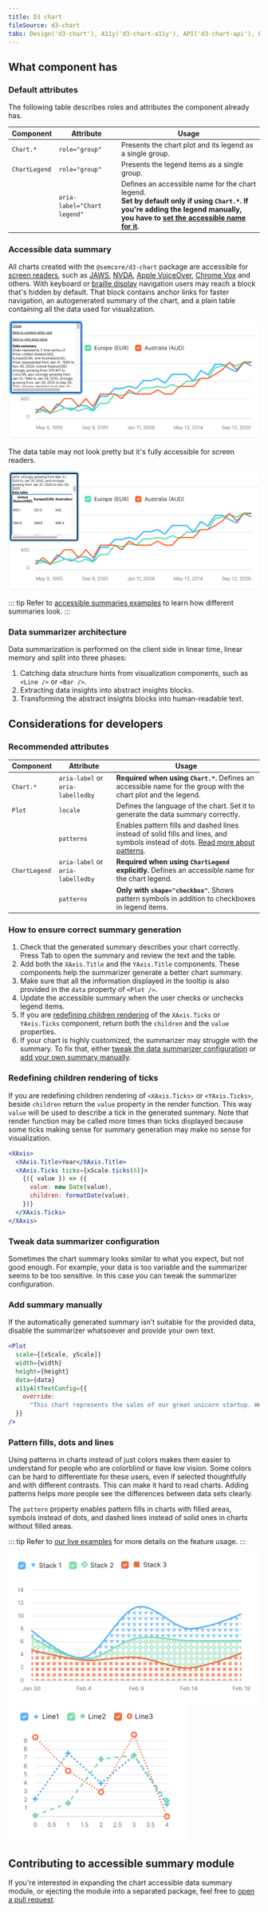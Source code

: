 ```yaml
---
title: D3 chart
fileSource: d3-chart
tabs: Design('d3-chart'), A11y('d3-chart-a11y'), API('d3-chart-api'), Example('d3-chart-code'), Changelog('d3-chart-changelog')
---
```


## What component has

### Default attributes

The following table describes roles and attributes the component already has.

| Component            | Attribute                         | Usage                     |
| -------------------- | --------------------------------- | ------------------------- |
| `Chart.*`            | `role="group"`                    | Presents the chart plot and its legend as a single group.  |
| `ChartLegend`        | `role="group"`                    | Presents the legend items as a single group.  |
|                      | `aria-label="Chart legend"`       | Defines an accessible name for the chart legend. <br/>**Set by default only if using `Chart.*`. If you're adding the legend manually, you have to [set the accessible name for it](#recommended-attributes).** |
<!-- uncomment when the task about the a11y dialog is done -->
<!-- | `Plot`               | `aria-label="Chart"`              | Defines an accessible name for the chart plot. | -->

### Accessible data summary

All charts created with the `@semcore/d3-chart` package are accessible for [screen readers](https://en.wikipedia.org/wiki/Screen_reader), such as [JAWS](https://www.freedomscientific.com/Products/software/JAWS/), [NVDA](https://www.nvaccess.org/), [Apple VoiceOver](https://www.apple.com/accessibility/vision/), [Chrome Vox](https://support.google.com/chromebook/answer/7031755) and others. With keyboard or [braille display](https://en.wikipedia.org/wiki/Refreshable_braille_display) navigation users may reach a block that's hidden by default. That block contains anchor links for faster navigation, an autogenerated summary of the chart, and a plain table containing all the data used for visualization.

![Chart with displayed accessibility module, text summary visible.](static/charts-a11y-stocks-summary.png)

The data table may not look pretty but it's fully accessible for screen readers.

![Chart with displayed accessibility module, data table visible.](static/charts-a11y-stocks-data-table.png)

::: tip
Refer to [accessible summaries examples](./d3-chart-code.md#summary-examples) to learn how different summaries look.
:::

### Data summarizer architecture

Data summarization is performed on the client side in linear time, linear memory and split into three phases:

1. Catching data structure hints from visualization components, such as `<Line />` or `<Bar />`.
2. Extracting data insights into abstract insights blocks.
3. Transforming the abstract insights blocks into human-readable text.

## Considerations for developers

### Recommended attributes

| Component        | Attribute                         | Usage                     |
| ---------------- | --------------------------------- | ------------------------- |
| `Chart.*`        | `aria-label` or `aria-labelledby` | **Required when using `Chart.*`.** Defines an accessible name for the group with the chart plot and the legend.  |
| `Plot`           | `locale`                          | Defines the language of the chart. Set it to generate the data summary correctly.  | <!-- do we really need this recommendation? all strings in charts are localized -->
|                  | `patterns`                        | Enables pattern fills and dashed lines instead of solid fills and lines, and symbols instead of dots. [Read more about patterns](#pattern-fills-dots-and-lines). |
| `ChartLegend`    | `aria-label` or `aria-labelledby` | **Required when using `ChartLegend` explicitly.** Defines an accessible name for the chart legend. |
|                  | `patterns`                        | **Only with `shape="checkbox"`.** Shows pattern symbols in addition to checkboxes in legend items.  |

### How to ensure correct summary generation

1. Check that the generated summary describes your chart correctly. Press Tab <!-- correct this when we change the key --> to open the summary and review the text and the table.
1. Add both the `XAxis.Title` and the `YAxis.Title` components. These components help the summarizer generate a better chart summary.
1. Make sure that all the information displayed in the tooltip is also provided in the `data` property of `<Plot />`.
1. Update the accessible summary when the user checks or unchecks legend items.
1. If you are [redefining children rendering](#redefining-children-rendering-of-ticks) of the `XAxis.Ticks` or `YAxis.Ticks` component, return both the `children` and the `value` properties.
1. If your chart is highly customized, the summarizer may struggle with the summary. To fix that, either [tweak the data summarizer configuration](#tweak-data-summarizer-configuration) or [add your own summary manually](#add-summary-manually).

### Redefining children rendering of ticks

If you are redefining children rendering of `<XAxis.Ticks>` or `<YAxis.Ticks>`, beside `children` return the `value` property in the render function. This way `value` will be used to describe a tick in the generated summary. Note that render function may be called more times than ticks displayed because some ticks making sense for summary generation may make no sense for visualization.

```jsx
<XAxis>
  <XAxis.Title>Year</XAxis.Title>
  <XAxis.Ticks ticks={xScale.ticks(6)}>
    {({ value }) => ({
      value: new Date(value),
      children: formatDate(value),
    })}
  </XAxis.Ticks>
</XAxis>
```

### Tweak data summarizer configuration

Sometimes the chart summary looks similar to what you expect, but not good enough. For example, your data is too variable and the summarizer seems to be too sensitive. In this case you can tweak the summarizer configuration.

<TypesView type="PlotSummarizerConfig" :types={...types} />

### Add summary manually

If the automatically generated summary isn’t suitable for the provided data, disable the summarizer whatsoever and provide your own text.

```jsx
<Plot
  scale={[xScale, yScale]}
  width={width}
  height={height}
  data={data}
  a11yAltTextConfig={{
    override:
      "This chart represents the sales of our great unicorn startup. We haven't sold anything.",
  }}
/>
```

### Pattern fills, dots and lines

Using patterns in charts instead of just colors makes them easier to understand for people who are colorblind or have low vision. Some colors can be hard to differentiate for these users, even if selected thoughtfully and with different contrasts. This can make it hard to read charts. Adding patterns helps more people see the differences between data sets clearly.

The `pattern` property enables pattern fills in charts with filled areas, symbols instead of dots, and dashed lines instead of solid ones in charts without filled areas.

::: tip
Refer to [our live examples](/data-display/d3-chart/d3-chart-code#pattern-fills-dots-and-lines) for more details on the feature usage.
:::

![](static/symbols.png) ![](static/stroke-dasarrays.png)

## Contributing to accessible summary module

If you're interested in expanding the chart accessible data summary module, or ejecting the module into a separated package, feel free to [open a pull request](https://github.com/semrush/intergalactic/tree/master/semcore/d3-chart/src/a11y).

<script setup>import { data as types } from '@types.data.ts';</script>
